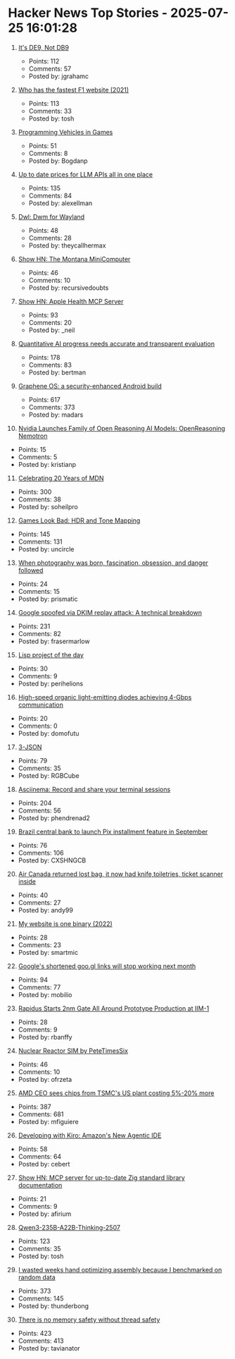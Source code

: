 # Hacker News Top Stories - 2025-07-25 16:01:28

1. [It's DE9, Not DB9](https://news.sparkfun.com/14298)
   - Points: 112
   - Comments: 57
   - Posted by: jgrahamc

2. [Who has the fastest F1 website (2021)](https://jakearchibald.com/2021/f1-perf-part-3/)
   - Points: 113
   - Comments: 33
   - Posted by: tosh

3. [Programming Vehicles in Games](https://wassimulator.com/blog/programming/programming_vehicles_in_games.html)
   - Points: 51
   - Comments: 8
   - Posted by: Bogdanp

4. [Up to date prices for LLM APIs all in one place](https://pricepertoken.com/)
   - Points: 135
   - Comments: 84
   - Posted by: alexellman

5. [Dwl: Dwm for Wayland](https://codeberg.org/dwl/dwl)
   - Points: 48
   - Comments: 28
   - Posted by: theycallhermax

6. [Show HN: The Montana MiniComputer](https://mtmc.cs.montana.edu/)
   - Points: 46
   - Comments: 10
   - Posted by: recursivedoubts

7. [Show HN: Apple Health MCP Server](https://github.com/neiltron/apple-health-mcp)
   - Points: 93
   - Comments: 20
   - Posted by: _neil

8. [Quantitative AI progress needs accurate and transparent evaluation](https://mathstodon.xyz/@tao/114910028356641733)
   - Points: 178
   - Comments: 83
   - Posted by: bertman

9. [Graphene OS: a security-enhanced Android build](https://lwn.net/SubscriberLink/1030004/898017c7953c0946/)
   - Points: 617
   - Comments: 373
   - Posted by: madars

10. [Nvidia Launches Family of Open Reasoning AI Models: OpenReasoning Nemotron](https://nvidianews.nvidia.com/news/nvidia-launches-family-of-open-reasoning-ai-models-for-developers-and-enterprises-to-build-agentic-ai-platforms)
   - Points: 15
   - Comments: 5
   - Posted by: kristianp

11. [Celebrating 20 Years of MDN](https://developer.mozilla.org/en-US/blog/mdn-turns-20/)
   - Points: 300
   - Comments: 38
   - Posted by: soheilpro

12. [Games Look Bad: HDR and Tone Mapping](https://ventspace.wordpress.com/2017/10/20/games-look-bad-part-1-hdr-and-tone-mapping/)
   - Points: 145
   - Comments: 131
   - Posted by: uncircle

13. [When photography was born, fascination, obsession, and danger followed](https://www.washingtonpost.com/books/2025/07/12/flashes-brilliance-history-early-photography-anika-burgess-review/)
   - Points: 24
   - Comments: 15
   - Posted by: prismatic

14. [Google spoofed via DKIM replay attack: A technical breakdown](https://easydmarc.com/blog/google-spoofed-via-dkim-replay-attack-a-technical-breakdown/)
   - Points: 231
   - Comments: 82
   - Posted by: frasermarlow

15. [Lisp project of the day](https://40ants.com/lisp-project-of-the-day/index.html)
   - Points: 30
   - Comments: 9
   - Posted by: perihelions

16. [High-speed organic light-emitting diodes achieving 4-Gbps communication](https://www.spiedigitallibrary.org/journals/advanced-photonics/volume-7/issue-03/036005/High-speed-organic-light-emitting-diodes-based-on-dinaphthylperylene-achieving/10.1117/1.AP.7.3.036005.full)
   - Points: 20
   - Comments: 0
   - Posted by: domofutu

17. [3-JSON](https://rgbcu.be/blog/3-json/)
   - Points: 79
   - Comments: 35
   - Posted by: RGBCube

18. [Asciinema: Record and share your terminal sessions](https://asciinema.org)
   - Points: 204
   - Comments: 56
   - Posted by: phendrenad2

19. [Brazil central bank to launch Pix installment feature in September](https://www.reuters.com/technology/brazil-central-bank-launch-pix-installment-feature-september-2025-04-03/)
   - Points: 76
   - Comments: 106
   - Posted by: CXSHNGCB

20. [Air Canada returned lost bag, it now had knife,toiletries, ticket scanner inside](https://www.cbc.ca/news/canada/newfoundland-labrador/air-canada-mystery-baggage-1.7592756)
   - Points: 40
   - Comments: 27
   - Posted by: andy99

21. [My website is one binary (2022)](https://j3s.sh/thought/my-website-is-one-binary.html)
   - Points: 28
   - Comments: 23
   - Posted by: smartmic

22. [Google's shortened goo.gl links will stop working next month](https://www.theverge.com/news/713125/google-url-shortener-links-shutdown-deadline)
   - Points: 94
   - Comments: 77
   - Posted by: mobilio

23. [Rapidus Starts 2nm Gate All Around Prototype Production at IIM-1](https://www.servethehome.com/rapidus-starts-2nm-gate-all-around-prototype-production-at-iim-1/)
   - Points: 28
   - Comments: 9
   - Posted by: rbanffy

24. [Nuclear Reactor SIM by PeteTimesSix](https://petetimessix.itch.io/nuclear-reactors)
   - Points: 46
   - Comments: 10
   - Posted by: ofrzeta

25. [AMD CEO sees chips from TSMC's US plant costing 5%-20% more](https://www.bloomberg.com/news/articles/2025-07-23/amd-ceo-su-sees-chips-from-us-tsmc-plant-costing-5-to-20-more)
   - Points: 387
   - Comments: 681
   - Posted by: mfiguiere

26. [Developing with Kiro: Amazon's New Agentic IDE](https://yehudacohen.substack.com/p/developing-with-kiro-amazons-new)
   - Points: 58
   - Comments: 64
   - Posted by: cebert

27. [Show HN: MCP server for up-to-date Zig standard library documentation](https://github.com/zig-wasm/zig-mcp)
   - Points: 21
   - Comments: 9
   - Posted by: afirium

28. [Qwen3-235B-A22B-Thinking-2507](https://huggingface.co/Qwen/Qwen3-235B-A22B-Thinking-2507)
   - Points: 123
   - Comments: 35
   - Posted by: tosh

29. [I wasted weeks hand optimizing assembly because I benchmarked on random data](https://www.vidarholen.net/contents/blog/?p=1160)
   - Points: 373
   - Comments: 145
   - Posted by: thunderbong

30. [There is no memory safety without thread safety](https://www.ralfj.de/blog/2025/07/24/memory-safety.html)
   - Points: 423
   - Comments: 413
   - Posted by: tavianator

